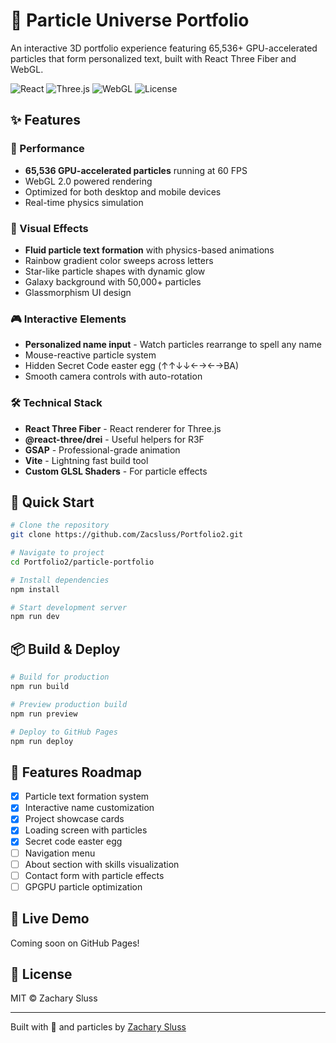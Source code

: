 # 🌌 Particle Universe Portfolio

An interactive 3D portfolio experience featuring 65,536+ GPU-accelerated particles that form personalized text, built with React Three Fiber and WebGL.

![React](https://img.shields.io/badge/React-19.1.1-61DAFB?style=flat-square&logo=react)
![Three.js](https://img.shields.io/badge/Three.js-0.180.0-black?style=flat-square&logo=three.js)
![WebGL](https://img.shields.io/badge/WebGL-2.0-990000?style=flat-square&logo=webgl)
![License](https://img.shields.io/badge/License-MIT-green?style=flat-square)

## ✨ Features

### 🚀 Performance
- **65,536 GPU-accelerated particles** running at 60 FPS
- WebGL 2.0 powered rendering
- Optimized for both desktop and mobile devices
- Real-time physics simulation

### 🎨 Visual Effects
- **Fluid particle text formation** with physics-based animations
- Rainbow gradient color sweeps across letters
- Star-like particle shapes with dynamic glow
- Galaxy background with 50,000+ particles
- Glassmorphism UI design

### 🎮 Interactive Elements
- **Personalized name input** - Watch particles rearrange to spell any name
- Mouse-reactive particle system
- Hidden Secret Code easter egg (↑↑↓↓←→←→BA)
- Smooth camera controls with auto-rotation

### 🛠️ Technical Stack
- **React Three Fiber** - React renderer for Three.js
- **@react-three/drei** - Useful helpers for R3F
- **GSAP** - Professional-grade animation
- **Vite** - Lightning fast build tool
- **Custom GLSL Shaders** - For particle effects

## 🚀 Quick Start

```bash
# Clone the repository
git clone https://github.com/Zacsluss/Portfolio2.git

# Navigate to project
cd Portfolio2/particle-portfolio

# Install dependencies
npm install

# Start development server
npm run dev
```

## 📦 Build & Deploy

```bash
# Build for production
npm run build

# Preview production build
npm run preview

# Deploy to GitHub Pages
npm run deploy
```

## 🎯 Features Roadmap

- [x] Particle text formation system
- [x] Interactive name customization
- [x] Project showcase cards
- [x] Loading screen with particles
- [x] Secret code easter egg
- [ ] Navigation menu
- [ ] About section with skills visualization
- [ ] Contact form with particle effects
- [ ] GPGPU particle optimization

## 🌟 Live Demo

Coming soon on GitHub Pages!

## 📄 License

MIT © Zachary Sluss

---

Built with 💜 and particles by [Zachary Sluss](https://github.com/Zacsluss)